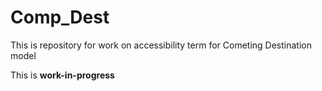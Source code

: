 # Comp_Dest

This is repository for work on accessibility term for Cometing Destination model

This is **work-in-progress**
